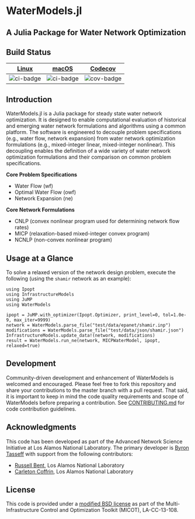 # WaterModels.jl

## A Julia Package for Water Network Optimization

## Build Status
| [Linux][ci-link]  | [macOS][ci-link]  | [Codecov][cov-link]   |
| :---------------: | :---------------: | :-------------------: |
| ![ci-badge]       | ![ci-badge]       | ![cov-badge]          |

[ci-badge]: https://travis-ci.org/lanl-ansi/WaterModels.jl.svg?branch=master "Travis build status"
[ci-link]: https://travis-ci.org/lanl-ansi/WaterModels.jl "Travis build status"
[cov-badge]: https://codecov.io/gh/lanl-ansi/WaterModels.jl/branch/master/graph/badge.svg
[cov-link]: https://codecov.io/gh/lanl-ansi/WaterModels.jl

## Introduction
WaterModels.jl is a Julia package for steady state water network optimization.
It is designed to enable computational evaluation of historical and emerging water network formulations and algorithms using a common platform.
The software is engineered to decouple problem specifications (e.g., water flow, network expansion) from water network optimization formulations (e.g., mixed-integer linear, mixed-integer nonlinear).
This decoupling enables the definition of a wide variety of water network optimization formulations and their comparison on common problem specifications.

**Core Problem Specifications**
* Water Flow (wf)
* Optimal Water Flow (owf)
* Network Expansion (ne)

**Core Network Formulations**
* CNLP (convex nonlinear program used for determining network flow rates)
* MICP (relaxation-based mixed-integer convex program)
* NCNLP (non-convex nonlinear program)

## Usage at a Glance
To solve a relaxed version of the network design problem, execute the following (using the `shamir` network as an example):
```
using Ipopt
using InfrastructureModels
using JuMP
using WaterModels

ipopt = JuMP.with_optimizer(Ipopt.Optimizer, print_level=0, tol=1.0e-9, max_iter=9999)
network = WaterModels.parse_file("test/data/epanet/shamir.inp")
modifications = WaterModels.parse_file("test/data/json/shamir.json")
InfrastructureModels.update_data!(network, modifications)
result = WaterModels.run_ne(network, MICPWaterModel, ipopt, relaxed=true)
```

## Development
Community-driven development and enhancement of WaterModels is welcomed and encouraged.
Please feel free to fork this repository and share your contributions to the master branch with a pull request.
That said, it is important to keep in mind the code quality requirements and scope of WaterModels before preparing a contribution.
See [CONTRIBUTING.md](https://github.com/lanl-ansi/WaterModels.jl/blob/master/CONTRIBUTING.md) for code contribution guidelines.

## Acknowledgments
This code has been developed as part of the Advanced Network Science Initiative at Los Alamos National Laboratory.
The primary developer is [Byron Tasseff](https://github.com/tasseff) with support from the following contributors:
- [Russell Bent](https://github.com/rb004f), Los Alamos National Laboratory
- [Carleton Coffrin](https://github.com/ccoffrin), Los Alamos National Laboratory

## License
This code is provided under a [modified BSD license](https://github.com/lanl-ansi/WaterModels.jl/blob/master/LICENSE.md) as part of the Multi-Infrastructure Control and Optimization Toolkit (MICOT), LA-CC-13-108.
